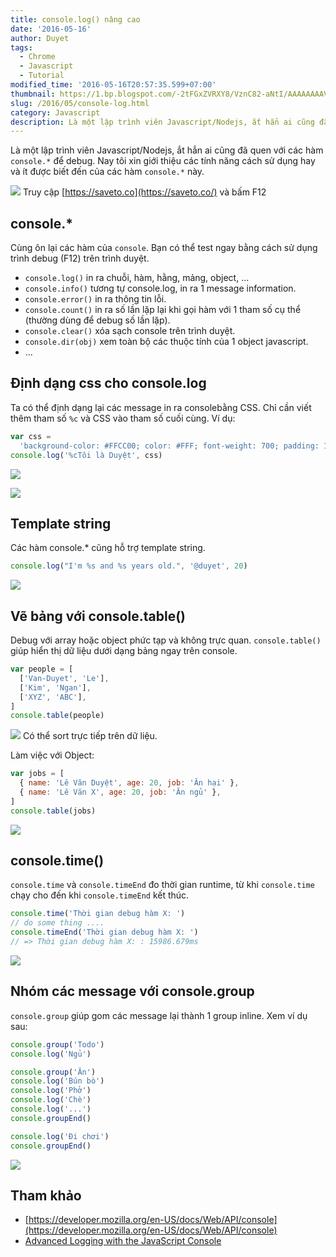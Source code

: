 ```yaml
---
title: console.log() nâng cao
date: '2016-05-16'
author: Duyet
tags:
  - Chrome
  - Javascript
  - Tutorial
modified_time: '2016-05-16T20:57:35.599+07:00'
thumbnail: https://1.bp.blogspot.com/-2tFGxZVRXY8/VznC82-aNtI/AAAAAAAAVLg/nL2_UJPqxrAG5BSQVhCjR3f-OpM8tESyQCK4B/s1600/Screenshot%2Bfrom%2B2016-05-16%2B19-50-27.png
slug: /2016/05/console-log.html
category: Javascript
description: Là một lập trình viên Javascript/Nodejs, ắt hẳn ai cũng đã quen với các hàm `console.*` để debug. Nay tôi xin giới thiệu các tính năng cách sử dụng hay và ít được biết đến của các hàm `console.*` này.
---
```


Là một lập trình viên Javascript/Nodejs, ắt hẳn ai cũng đã quen với các hàm `console.*` để debug.
Nay tôi xin giới thiệu các tính năng cách sử dụng hay và ít được biết đến của các hàm `console.*` này.

[![](https://1.bp.blogspot.com/-2tFGxZVRXY8/VznC82-aNtI/AAAAAAAAVLg/nL2_UJPqxrAG5BSQVhCjR3f-OpM8tESyQCK4B/s1600/Screenshot%2Bfrom%2B2016-05-16%2B19-50-27.png)](https://blog.duyet.net/2016/05/console-log.html)
Truy cập [https://saveto.co](https://saveto.co/) và bấm F12

## console.\*

Cùng ôn lại các hàm của `console`. Bạn có thể test ngay bằng cách sử dụng trình debug (F12) trên trình duyệt.

- `console.log()` in ra chuỗi, hàm, hằng, mảng, object, ...
- `console.info()` tương tự console.log, in ra 1 message information.
- `console.error()` in ra thông tin lỗi.
- `console.count()` in ra số lần lặp lại khi gọi hàm với 1 tham số cụ thể (thường dùng để debug số lần lặp).
- `console.clear()` xóa sạch console trên trình duyệt.
- `console.dir(obj)` xem toàn bộ các thuộc tính của 1 object javascript.
- ...

## Định dạng css cho console.log

Ta có thể định dạng lại các message in ra consolebằng CSS. Chỉ cần viết thêm tham số `%c` và CSS vào tham số cuối cùng. Ví dụ:

```js
var css =
  'background-color: #FFCC00; color: #FFF; font-weight: 700; padding: 10px'
console.log('%cTôi là Duyệt', css)
```

![](https://2.bp.blogspot.com/-B3qwRAK5OnM/VznFtqncUwI/AAAAAAAAVLs/7tqW2Ohn8YUdTGonlIptsWPJbL-9d_2nQCK4B/s1600/Screenshot%2Bfrom%2B2016-05-16%2B20-04-41.png)

![](https://1.bp.blogspot.com/-qLUjlDkW9ss/VznOr0YGq3I/AAAAAAAAVM8/1ynNTWo_zq88Eu1mdssNC5awYH4sxyO-wCK4B/s1600/Screenshot%2Bfrom%2B2016-05-16%2B20-43-26.png)

## Template string

Các hàm console.\* cũng hỗ trợ template string.

```js
console.log("I'm %s and %s years old.", '@duyet', 20)
```

![](https://4.bp.blogspot.com/-LpnbNfzxwiw/VznOSwSB2XI/AAAAAAAAVMw/WJAQZy_oKWI8L31cUZKXs8qD3C0mF-WzQCK4B/s1600/Screenshot%2Bfrom%2B2016-05-16%2B20-41-35.png)

## Vẽ bảng với console.table()

Debug với array hoặc object phức tạp và không trực quan. `console.table()` giúp hiển thị dữ liệu dưới dạng bảng ngay trên console.

```js
var people = [
  ['Van-Duyet', 'Le'],
  ['Kim', 'Ngan'],
  ['XYZ', 'ABC'],
]
console.table(people)
```

![](https://4.bp.blogspot.com/-I7T2ayjwuG0/VznHHbPnuOI/AAAAAAAAVL4/Xj38no2ytU0RFS364KRHOlSArAS7Ph2XgCK4B/s1600/Screenshot%2Bfrom%2B2016-05-16%2B20-10-50.png)
Có thể sort trực tiếp trên dữ liệu.

Làm việc với Object:

```js
var jobs = [
  { name: 'Lê Văn Duyệt', age: 20, job: 'Ăn hại' },
  { name: 'Lê Văn X', age: 20, job: 'Ăn ngủ' },
]
console.table(jobs)
```

![](https://1.bp.blogspot.com/-raB55lsLtiM/VznINa_YgeI/AAAAAAAAVME/PQe6-hMOsPwg_onUqUvDpiYF4L0VgtSMACK4B/s1600/Screenshot%2Bfrom%2B2016-05-16%2B20-15-50.png)

## console.time()

`console.time` và `console.timeEnd` đo thời gian runtime, từ khi `console.time` chạy cho đến khi `console.timeEnd` kết thúc.

```js
console.time('Thời gian debug hàm X: ')
// do some thing ....
console.timeEnd('Thời gian debug hàm X: ')
// => Thời gian debug hàm X: : 15986.679ms
```

![](https://2.bp.blogspot.com/-2VW1YKzWB7w/VznJTuYYfqI/AAAAAAAAVMQ/u7tPZK_3UnUM-LkpBrrfHWiHn5R0btsIgCK4B/s1600/Screenshot%2Bfrom%2B2016-05-16%2B20-20-15.png)

## Nhóm các message với console.group

`console.group` giúp gom các message lại thành 1 group inline. Xem ví dụ sau:

```js
console.group('Todo')
console.log('Ngủ')

console.group('Ăn')
console.log('Bún bò')
console.log('Phở')
console.log('Chè')
console.log('...')
console.groupEnd()

console.log('Đi chơi')
console.groupEnd()
```

![](https://3.bp.blogspot.com/-ZPMJmH_7IZY/VznMKlSBbLI/AAAAAAAAVMc/AhIq2AqmPu4flHf2P_pBJ4VnNQw_gZ8mgCK4B/s1600/Screenshot%2Bfrom%2B2016-05-16%2B20-32-38.png)

## Tham khảo

- [https://developer.mozilla.org/en-US/docs/Web/API/console](https://developer.mozilla.org/en-US/docs/Web/API/console)
- [Advanced Logging with the JavaScript Console](https://egghead.io/series/js-console-for-power-users)
